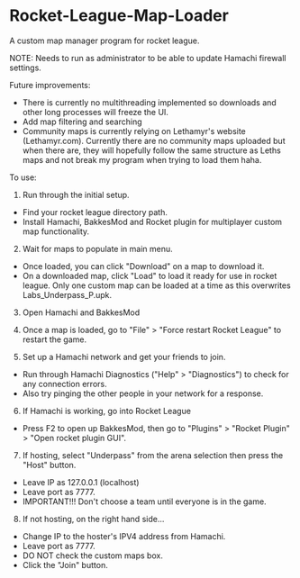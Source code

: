 # Rocket-League-Map-Loader
A custom map manager program for rocket league.

NOTE: Needs to run as administrator to be able to update Hamachi firewall settings.

Future improvements:
- There is currently no multithreading implemented so downloads and other long processes will freeze the UI.
- Add map filtering and searching
- Community maps is currently relying on Lethamyr's website (Lethamyr.com). Currently there are no community maps uploaded but when there are, they will hopefully follow the same structure as Leths maps and not break my program when trying to load them haha.

To use:
1) Run through the initial setup.
- Find your rocket league directory path.
- Install Hamachi, BakkesMod and Rocket plugin for multiplayer custom map functionality.

2) Wait for maps to populate in main menu.
- Once loaded, you can click "Download" on a map to download it.
- On a downloaded map, click "Load" to load it ready for use in rocket league. Only one custom map can be loaded at a time as this overwrites Labs_Underpass_P.upk.

3) Open Hamachi and BakkesMod

4) Once a map is loaded, go to "File" > "Force restart Rocket League" to restart the game.

5) Set up a Hamachi network and get your friends to join. 
- Run through Hamachi Diagnostics ("Help" > "Diagnostics") to check for any connection errors.
- Also try pinging the other people in your network for a response.

6) If Hamachi is working, go into Rocket League
- Press F2 to open up BakkesMod, then go to "Plugins" > "Rocket Plugin" > "Open rocket plugin GUI".

7) If hosting, select "Underpass" from the arena selection then press the "Host" button.
- Leave IP as 127.0.0.1 (localhost)
- Leave port as 7777.
- IMPORTANT!!! Don't choose a team until everyone is in the game.

8) If not hosting, on the right hand side...
- Change IP to the hoster's IPV4 address from Hamachi. 
- Leave port as 7777.
- DO NOT check the custom maps box.
- Click the "Join" button.
